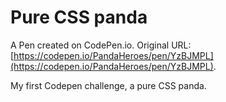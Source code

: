 # Pure CSS panda

A Pen created on CodePen.io. Original URL: [https://codepen.io/PandaHeroes/pen/YzBJMPL](https://codepen.io/PandaHeroes/pen/YzBJMPL).

My first Codepen challenge, a pure CSS panda.